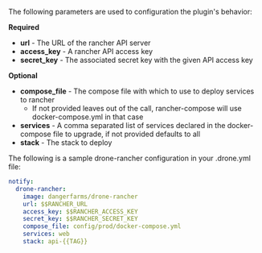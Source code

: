 

The following parameters are used to configuration the plugin's behavior:

**Required**
* **url** - The URL of the rancher API server
* **access_key** - A rancher API access key
* **secret_key** - The associated secret key with the given API access key

**Optional**
* **compose_file** - The compose file with which to use to deploy services to rancher
  * If not provided leaves out of the call, rancher-compose will use docker-compose.yml in that case
* **services** - A comma separated list of services declared in the docker-compose file to upgrade, if not provided defaults to all
* **stack** - The stack to deploy


The following is a sample drone-rancher configuration in your 
.drone.yml file:

```yaml
notify:
  drone-rancher:
    image: dangerfarms/drone-rancher
    url: $$RANCHER_URL
    access_key: $$RANCHER_ACCESS_KEY
    secret_key: $$RANCHER_SECRET_KEY
    compose_file: config/prod/docker-compose.yml
    services: web
    stack: api-{{TAG}}
```
